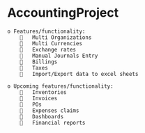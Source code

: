 # AccountingProject
	o Features/functionality:	
	    	Multi Organizations
	    	Multi Currencies
	    	Exchange rates
	    	Manual Journals Entry
	    	Billings
	    	Taxes
	    	Import/Export data to excel sheets  
	
	o Upcoming features/functionality:  
	    	Inventories
	    	Invoices
	    	POs
	    	Expenses claims 
	    	Dashboards
	    	Financial reports
